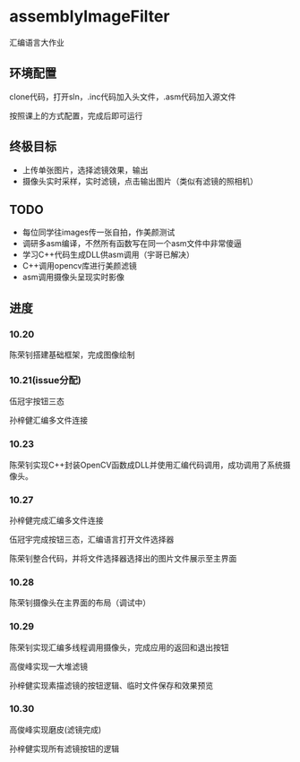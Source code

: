 # assemblyImageFilter
汇编语言大作业

## 环境配置
clone代码，打开sln，.inc代码加入头文件，.asm代码加入源文件

按照课上的方式配置，完成后即可运行

## 终极目标
+ 上传单张图片，选择滤镜效果，输出
+ 摄像头实时采样，实时滤镜，点击输出图片（类似有滤镜的照相机）

## TODO
+ 每位同学往images传一张自拍，作美颜测试
+ 调研多asm编译，不然所有函数写在同一个asm文件中非常傻逼
+ 学习C++代码生成DLL供asm调用（宇哥已解决）
+ C++调用opencv库进行美颜滤镜
+ asm调用摄像头呈现实时影像


## 进度
### 10.20
陈荣钊搭建基础框架，完成图像绘制

### 10.21(issue分配)
伍冠宇按钮三态

孙梓健汇编多文件连接

### 10.23
陈荣钊实现C++封装OpenCV函数成DLL并使用汇编代码调用，成功调用了系统摄像头。

### 10.27
孙梓健完成汇编多文件连接

伍冠宇完成按钮三态，汇编语言打开文件选择器

陈荣钊整合代码，并将文件选择器选择出的图片文件展示至主界面

### 10.28
陈荣钊摄像头在主界面的布局（调试中）

### 10.29
陈荣钊实现汇编多线程调用摄像头，完成应用的返回和退出按钮

高俊峰实现一大堆滤镜

孙梓健实现素描滤镜的按钮逻辑、临时文件保存和效果预览

### 10.30
高俊峰实现磨皮(滤镜完成)

孙梓健实现所有滤镜按钮的逻辑
